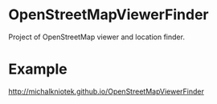 # OpenStreetMapViewerFinder
Project of OpenStreetMap viewer and location finder.

# Example

http://michalkniotek.github.io/OpenStreetMapViewerFinder

